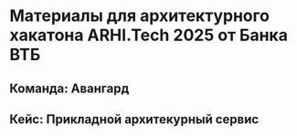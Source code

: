 # Материалы для архитектурного хакатона ARHI.Tech 2025 от Банка ВТБ
## Команда: Авангард
## Кейс: Прикладной архитекурный сервис
